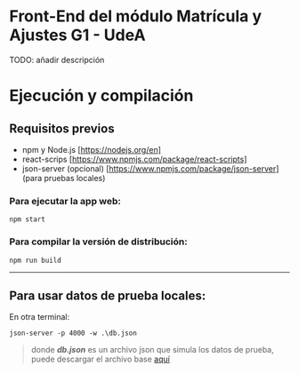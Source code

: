 # Front-End del módulo Matrícula y Ajustes G1 - UdeA
TODO: añadir descripción
# Ejecución y compilación

## Requisitos previos

- npm y Node.js [https://nodejs.org/en]
- react-scrips [https://www.npmjs.com/package/react-scripts]
- json-server (opcional) [https://www.npmjs.com/package/json-server] (para pruebas locales)

### Para ejecutar la app web:

```console
npm start
```

### Para compilar la versión de distribución:

```console
npm run build
```
----------

## Para usar datos de prueba locales:

En otra terminal:

```console
json-server -p 4000 -w .\db.json
```

>donde **_db.json_** es un archivo json que simula los datos de prueba, puede descargar el archivo base [aquí](https://drive.google.com/file/d/1GnYU-lIpAMOnwXR5E4IgixdmiZYVIkFc/view?usp=share_link)
